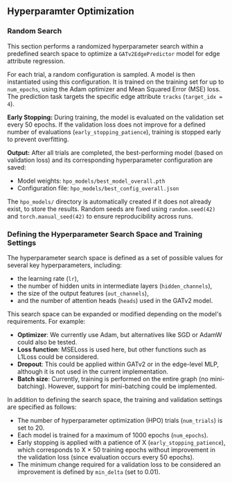 ## Hyperparamter Optimization 

### Random Search

This section performs a randomized hyperparameter search within a predefined search space to optimize a `GATv2EdgePredictor` model for edge attribute regression.

For each trial, a random configuration is sampled. A model is then instantiated using this configuration. It is trained on the training set for up to `num_epochs`, using the Adam optimizer and Mean Squared Error (MSE) loss. The prediction task targets the specific edge attribute `tracks` (`target_idx = 4`).

**Early Stopping:** During training, the model is evaluated on the validation set every 50 epochs. If the validation loss does not improve for a defined number of evaluations (`early_stopping_patience`), training is stopped early to prevent overfitting.

**Output:** After all trials are completed, the best-performing model (based on validation loss) and its corresponding hyperparameter configuration are saved:
- Model weights: `hpo_models/best_model_overall.pth`
- Configuration file: `hpo_models/best_config_overall.json`

The `hpo_models/` directory is automatically created if it does not already exist, to store the results. Random seeds are fixed using `random.seed(42)` and `torch.manual_seed(42)` to ensure reproducibility across runs.

### Defining the Hyperparameter Search Space and Training Settings

The hyperparameter search space is defined as a set of possible values for several key hyperparameters, including:
- the learning rate (`lr`),
- the number of hidden units in intermediate layers (`hidden_channels`),
- the size of the output features (`out_channels`),
- and the number of attention heads (`heads`) used in the GATv2 model.

This search space can be expanded or modified depending on the model's requirements. For example:
- **Optimizer**: We currently use Adam, but alternatives like SGD or AdamW could also be tested.
- **Loss function**: MSELoss is used here, but other functions such as L1Loss could be considered.
- **Dropout**: This could be applied within GATv2 or in the edge-level MLP, although it is not used in the current implementation.
- **Batch size**: Currently, training is performed on the entire graph (no mini-batching). However, support for mini-batching could be implemented.

In addition to defining the search space, the training and validation settings are specified as follows:
- The number of hyperparameter optimization (HPO) trials (`num_trials`) is set to 20.
- Each model is trained for a maximum of 1000 epochs (`num_epochs`).
- Early stopping is applied with a patience of X (`early_stopping_patience`), which corresponds to X × 50 training epochs without improvement in the validation loss (since evaluation occurs every 50 epochs).
- The minimum change required for a validation loss to be considered an improvement is defined by `min_delta` (set to 0.01). 